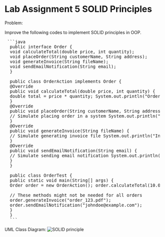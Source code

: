 # Lab Assignment 5 SOLID Principles
Problem:

Improve the following codes to implement SOLID principles in OOP.

<pre lang="markdown"> ```java 
  public interface Order { 
  void calculateTotal(double price, int quantity); 
  void placeOrder(String customerName, String address); 
  void generateInvoice(String fileName); 
  void sendEmailNotification(String email);
  } 
  
  public class OrderAction implements Order {
  @Override 
  public void calculateTotal(double price, int quantity) { 
  double total = price * quantity; System.out.println("Order total: " + total);
  } 
  @Override 
  public void placeOrder(String customerName, String address) { 
  // Simulate placing order in a system System.out.println("Order placed for " + customerName + " at " + address);
  } 
  @Override
  public void generateInvoice(String fileName) { 
  // Simulate generating invoice file System.out.println("Invoice generated: " + fileName);
  } 
  @Override 
  public void sendEmailNotification(String email) { 
  // Simulate sending email notification System.out.println("Email notification sent to: " + email); 
  }
  } 
  
  public class OrderTest {
  public static void main(String[] args) {
  Order order = new OrderAction(); order.calculateTotal(10.0, 2); order.placeOrder("John Doe", "123 Main St");

  // These methods might not be needed for all orders
  order.generateInvoice("order_123.pdf"); 
  order.sendEmailNotification("johndoe@example.com");
  } 
  } 
  ``` </pre>
UML Class Diagram:
![SOLID principle ](https://github.com/user-attachments/assets/fd34c11e-ef6b-4628-abbe-d03de7642116)
